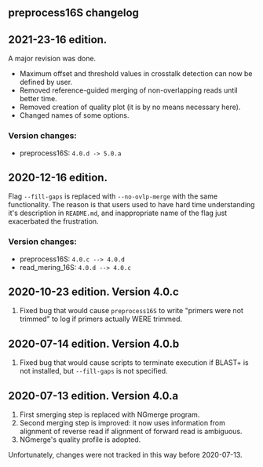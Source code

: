## preprocess16S changelog

## 2021-23-16 edition.

A major revision was done.

- Maximum offset and threshold values in crosstalk detection can now be defined by user.
- Removed reference-guided merging of non-overlapping reads until better time.
- Removed creation of quality plot (it is by no means necessary here).
- Changed names of some options.

### Version changes:

- preprocess16S: `4.0.d -> 5.0.a`

## 2020-12-16 edition.

Flag `--fill-gaps` is replaced with `--no-ovlp-merge` with the same functionality. The reason is that users used to have hard time understanding it's description in `README.md`, and inappropriate name of the flag just exacerbated the frustration.

### Version changes:

- preprocess16S: `4.0.c --> 4.0.d`
- read_mering_16S: `4.0.d --> 4.0.c`

## 2020-10-23 edition. Version 4.0.c

1. Fixed bug that would cause `preprocess16S` to write "primers were not trimmed" to log if primers actually WERE trimmed.

## 2020-07-14 edition. Version 4.0.b

1. Fixed bug that would cause scripts to terminate execution if BLAST+ is not installed, but `--fill-gaps` is not specified.

## 2020-07-13 edition. Version 4.0.a

1. First smerging step is replaced with NGmerge program.
2. Second merging step is improved: it now uses information from alignment of reverse read if alignment of forward read is ambiguous.
3. NGmerge's quality profile is adopted.

Unfortunately, changes were not tracked in this way before 2020-07-13.